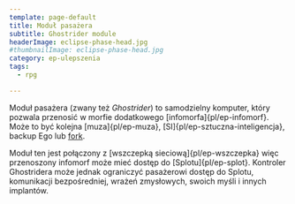 ```yaml
---
template: page-default
title: Moduł pasażera
subtitle: Ghostrider module
headerImage: eclipse-phase-head.jpg
#thumbnailImage: eclipse-phase-head.jpg
category: ep-ulepszenia
tags:
  - rpg

---
```

Moduł pasażera (zwany też _Ghostrider_) to samodzielny komputer, który pozwala przenosić w morfie dodatkowego [infomorfa]{pl/ep-infomorf}. Może to być kolejna [muza]{pl/ep-muza}, [SI]{pl/ep-sztuczna-inteligencja}, backup Ego lub [fork](#).

Moduł ten jest połączony z [wszczepką sieciową]{pl/ep-wszczepka} więc przenoszony infomorf może mieć dostęp do [Splotu]{pl/ep-splot}. Kontroler Ghostridera może jednak ograniczyć pasażerowi dostęp do Splotu, komunikacji bezpośredniej, wrażeń zmysłowych, swoich myśli i innych implantów.